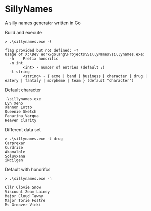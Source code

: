# SillyNames
A silly names generator written in Go

Build and execute

```
> .\sillynames.exe -?

flag provided but not defined: -?
Usage of X:\Dev Work\golang\Projects\SillyNames\sillynames.exe:
  -h    Prefix honorific
  -n int
        <int> - number of entries (default 5)
  -t string
        <string> - { acme | band | business | character | drug | eatery | fantasy | morpheme | team } (default "character")
```

Default character
```          
.\sillynames.exe
Lyn Xeno
Xannon Lotto
Queenie Sketch
Fanarina Varqua
Heaven Clarity
```

Different data set
```
> .\sillynames.exe -t drug
Carprexar
Curdrize
Akamalole
Soluyxana
iNcilgen
```

Default with honorifcs
```
> .\sillynames.exe -h
          
Cllr Clovie Snow
Viscount Zeam Lainey
Major Cloud Tawny
Major Torie Fostre
Ms Groover Vicki
```
